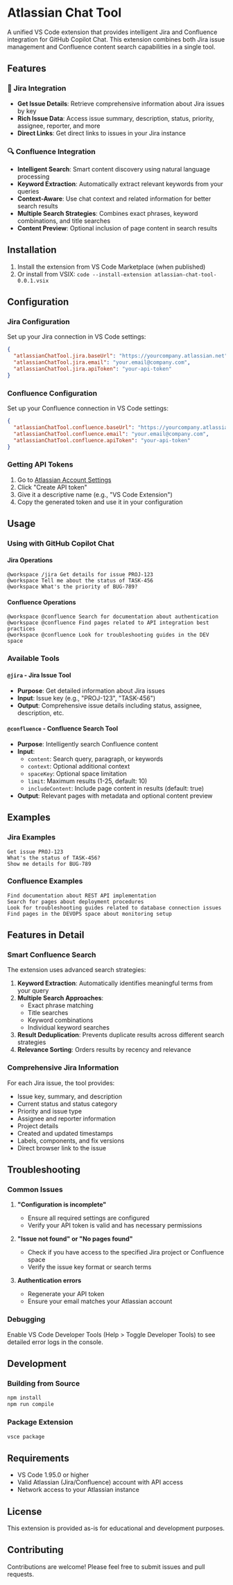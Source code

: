# Atlassian Chat Tool

A unified VS Code extension that provides intelligent Jira and Confluence integration for GitHub Copilot Chat. This extension combines both Jira issue management and Confluence content search capabilities in a single tool.

## Features

### 🎯 Jira Integration

- **Get Issue Details**: Retrieve comprehensive information about Jira issues by key
- **Rich Issue Data**: Access issue summary, description, status, priority, assignee, reporter, and more
- **Direct Links**: Get direct links to issues in your Jira instance

### 🔍 Confluence Integration

- **Intelligent Search**: Smart content discovery using natural language processing
- **Keyword Extraction**: Automatically extract relevant keywords from your queries
- **Context-Aware**: Use chat context and related information for better search results
- **Multiple Search Strategies**: Combines exact phrases, keyword combinations, and title searches
- **Content Preview**: Optional inclusion of page content in search results

## Installation

1. Install the extension from VS Code Marketplace (when published)
2. Or install from VSIX: `code --install-extension atlassian-chat-tool-0.0.1.vsix`

## Configuration

### Jira Configuration

Set up your Jira connection in VS Code settings:

```json
{
  "atlassianChatTool.jira.baseUrl": "https://yourcompany.atlassian.net",
  "atlassianChatTool.jira.email": "your.email@company.com",
  "atlassianChatTool.jira.apiToken": "your-api-token"
}
```

### Confluence Configuration

Set up your Confluence connection in VS Code settings:

```json
{
  "atlassianChatTool.confluence.baseUrl": "https://yourcompany.atlassian.net/wiki",
  "atlassianChatTool.confluence.email": "your.email@company.com",
  "atlassianChatTool.confluence.apiToken": "your-api-token"
}
```

### Getting API Tokens

1. Go to [Atlassian Account Settings](https://id.atlassian.com/manage-profile/security/api-tokens)
2. Click "Create API token"
3. Give it a descriptive name (e.g., "VS Code Extension")
4. Copy the generated token and use it in your configuration

## Usage

### Using with GitHub Copilot Chat

#### Jira Operations

```
@workspace /jira Get details for issue PROJ-123
@workspace Tell me about the status of TASK-456
@workspace What's the priority of BUG-789?
```

#### Confluence Operations

```
@workspace @confluence Search for documentation about authentication
@workspace @confluence Find pages related to API integration best practices
@workspace @confluence Look for troubleshooting guides in the DEV space
```

### Available Tools

#### `@jira` - Jira Issue Tool

- **Purpose**: Get detailed information about Jira issues
- **Input**: Issue key (e.g., "PROJ-123", "TASK-456")
- **Output**: Comprehensive issue details including status, assignee, description, etc.

#### `@confluence` - Confluence Search Tool

- **Purpose**: Intelligently search Confluence content
- **Input**:
  - `content`: Search query, paragraph, or keywords
  - `context`: Optional additional context
  - `spaceKey`: Optional space limitation
  - `limit`: Maximum results (1-25, default: 10)
  - `includeContent`: Include page content in results (default: true)
- **Output**: Relevant pages with metadata and optional content preview

## Examples

### Jira Examples

```
Get issue PROJ-123
What's the status of TASK-456?
Show me details for BUG-789
```

### Confluence Examples

```
Find documentation about REST API implementation
Search for pages about deployment procedures
Look for troubleshooting guides related to database connection issues
Find pages in the DEVOPS space about monitoring setup
```

## Features in Detail

### Smart Confluence Search

The extension uses advanced search strategies:

1. **Keyword Extraction**: Automatically identifies meaningful terms from your query
2. **Multiple Search Approaches**:
   - Exact phrase matching
   - Title searches
   - Keyword combinations
   - Individual keyword searches
3. **Result Deduplication**: Prevents duplicate results across different search strategies
4. **Relevance Sorting**: Orders results by recency and relevance

### Comprehensive Jira Information

For each Jira issue, the tool provides:

- Issue key, summary, and description
- Current status and status category
- Priority and issue type
- Assignee and reporter information
- Project details
- Created and updated timestamps
- Labels, components, and fix versions
- Direct browser link to the issue

## Troubleshooting

### Common Issues

1. **"Configuration is incomplete"**

   - Ensure all required settings are configured
   - Verify your API token is valid and has necessary permissions

2. **"Issue not found" or "No pages found"**

   - Check if you have access to the specified Jira project or Confluence space
   - Verify the issue key format or search terms

3. **Authentication errors**
   - Regenerate your API token
   - Ensure your email matches your Atlassian account

### Debugging

Enable VS Code Developer Tools (Help > Toggle Developer Tools) to see detailed error logs in the console.

## Development

### Building from Source

```bash
npm install
npm run compile
```

### Package Extension

```bash
vsce package
```

## Requirements

- VS Code 1.95.0 or higher
- Valid Atlassian (Jira/Confluence) account with API access
- Network access to your Atlassian instance

## License

This extension is provided as-is for educational and development purposes.

## Contributing

Contributions are welcome! Please feel free to submit issues and pull requests.
